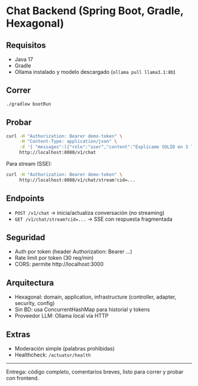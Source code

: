 # Chat Backend (Spring Boot, Gradle, Hexagonal)

## Requisitos
- Java 17
- Gradle
- Ollama instalado y modelo descargado (`ollama pull llama3.1:8b`)

## Correr
```sh
./gradlew bootRun
```

## Probar
```sh
curl -H "Authorization: Bearer demo-token" \
     -H "Content-Type: application/json" \
     -d '{ "messages":[{"role":"user","content":"Explícame SOLID en 3 líneas."}] }' \
     http://localhost:8080/v1/chat
```

Para stream (SSE):
```sh
curl -H "Authorization: Bearer demo-token" \
     http://localhost:8080/v1/chat/stream?cid=...
```

## Endpoints
- `POST /v1/chat` → inicia/actualiza conversación (no streaming)
- `GET /v1/chat/stream?cid=...` → SSE con respuesta fragmentada

## Seguridad
- Auth por token (header Authorization: Bearer ...)
- Rate limit por token (30 req/min)
- CORS: permite http://localhost:3000

## Arquitectura
- Hexagonal: domain, application, infrastructure (controller, adapter, security, config)
- Sin BD: usa ConcurrentHashMap para historial y tokens
- Proveedor LLM: Ollama local vía HTTP

## Extras
- Moderación simple (palabras prohibidas)
- Healthcheck: `/actuator/health`

---

Entrega: código completo, comentarios breves, listo para correr y probar con frontend.
